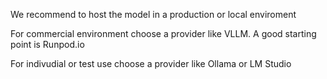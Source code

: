 We recommend to host the model in a production or local enviroment

For commercial environment choose a provider like VLLM. A good starting point is Runpod.io

For indivudial or test use choose a provider like Ollama or LM Studio